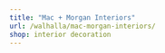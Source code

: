 ```yaml
---
title: "Mac + Morgan Interiors"
url: /walhalla/mac-morgan-interiors/
shop: interior decoration
---
```

